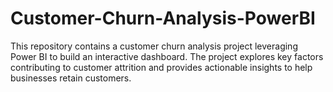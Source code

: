 # Customer-Churn-Analysis-PowerBI
This repository contains a customer churn analysis project leveraging Power BI to build an interactive dashboard. The project explores key factors contributing to customer attrition and provides actionable insights to help businesses retain customers.
